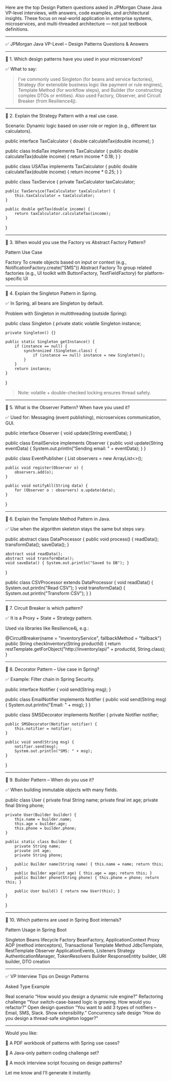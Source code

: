 Here are the top Design Pattern questions asked in JPMorgan Chase Java VP-level interviews, with answers, code examples, and architectural insights. These focus on real-world application in enterprise systems, microservices, and multi-threaded architecture — not just textbook definitions.


---

✅ JPMorgan Java VP-Level – Design Patterns Questions & Answers


---

🔹 1. Which design patterns have you used in your microservices?

✅ What to say:

> I've commonly used Singleton (for beans and service factories), Strategy (for extensible business logic like payment or rule engines), Template Method (for workflow steps), and Builder (for constructing complex DTOs or entities). Also used Factory, Observer, and Circuit Breaker (from Resilience4j).




---

🔹 2. Explain the Strategy Pattern with a real use case.

Scenario: Dynamic logic based on user role or region (e.g., different tax calculators).

public interface TaxCalculator {
    double calculateTax(double income);
}

public class IndiaTax implements TaxCalculator {
    public double calculateTax(double income) {
        return income * 0.18;
    }
}

public class USATax implements TaxCalculator {
    public double calculateTax(double income) {
        return income * 0.25;
    }
}

public class TaxService {
    private TaxCalculator taxCalculator;

    public TaxService(TaxCalculator taxCalculator) {
        this.taxCalculator = taxCalculator;
    }

    public double getTax(double income) {
        return taxCalculator.calculateTax(income);
    }
}


---

🔹 3. When would you use the Factory vs Abstract Factory Pattern?

Pattern	Use Case

Factory	To create objects based on input or context (e.g., NotificationFactory.create("SMS"))
Abstract Factory	To group related factories (e.g., UI toolkit with ButtonFactory, TextFieldFactory) for platform-specific UI



---

🔹 4. Explain the Singleton Pattern in Spring.

✅ In Spring, all beans are Singleton by default.

Problem with Singleton in multithreading (outside Spring):

public class Singleton {
    private static volatile Singleton instance;

    private Singleton() {}

    public static Singleton getInstance() {
        if (instance == null) {
            synchronized (Singleton.class) {
                if (instance == null) instance = new Singleton();
            }
        }
        return instance;
    }
}

> Note: volatile + double-checked locking ensures thread safety.




---

🔹 5. What is the Observer Pattern? When have you used it?

✅ Used for: Messaging (event publishing), microservices communication, GUI.

public interface Observer {
    void update(String eventData);
}

public class EmailService implements Observer {
    public void update(String eventData) {
        System.out.println("Sending email: " + eventData);
    }
}

public class EventPublisher {
    List<Observer> observers = new ArrayList<>();

    public void register(Observer o) {
        observers.add(o);
    }

    public void notifyAll(String data) {
        for (Observer o : observers) o.update(data);
    }
}


---

🔹 6. Explain the Template Method Pattern in Java.

✅ Use when the algorithm skeleton stays the same but steps vary.

public abstract class DataProcessor {
    public void process() {
        readData();
        transformData();
        saveData();
    }

    abstract void readData();
    abstract void transformData();
    void saveData() { System.out.println("Saved to DB"); }
}

public class CSVProcessor extends DataProcessor {
    void readData() { System.out.println("Read CSV"); }
    void transformData() { System.out.println("Transform CSV"); }
}


---

🔹 7. Circuit Breaker is which pattern?

✅ It is a Proxy + State + Strategy pattern.

Used via libraries like Resilience4j, e.g.:

@CircuitBreaker(name = "inventoryService", fallbackMethod = "fallback")
public String checkInventory(String productId) {
    return restTemplate.getForObject("http://inventory/api/" + productId, String.class);
}


---

🔹 8. Decorator Pattern – Use case in Spring?

✅ Example: Filter chain in Spring Security.

public interface Notifier {
    void send(String msg);
}

public class EmailNotifier implements Notifier {
    public void send(String msg) {
        System.out.println("Email: " + msg);
    }
}

public class SMSDecorator implements Notifier {
    private Notifier notifier;

    public SMSDecorator(Notifier notifier) {
        this.notifier = notifier;
    }

    public void send(String msg) {
        notifier.send(msg);
        System.out.println("SMS: " + msg);
    }
}


---

🔹 9. Builder Pattern – When do you use it?

✅ When building immutable objects with many fields.

public class User {
    private final String name;
    private final int age;
    private final String phone;

    private User(Builder builder) {
        this.name = builder.name;
        this.age = builder.age;
        this.phone = builder.phone;
    }

    public static class Builder {
        private String name;
        private int age;
        private String phone;

        public Builder name(String name) { this.name = name; return this; }
        public Builder age(int age) { this.age = age; return this; }
        public Builder phone(String phone) { this.phone = phone; return this; }

        public User build() { return new User(this); }
    }
}


---

🔹 10. Which patterns are used in Spring Boot internals?

Pattern	Usage in Spring Boot

Singleton	Beans lifecycle
Factory	BeanFactory, ApplicationContext
Proxy	AOP (method interceptors), Transactional
Template Method	JdbcTemplate, RestTemplate
Observer	ApplicationEvents, Listeners
Strategy	AuthenticationManager, TokenResolvers
Builder	ResponseEntity builder, URI builder, DTO creation



---

✅ VP Interview Tips on Design Patterns

Asked Type	Example

Real scenario	“How would you design a dynamic rule engine?”
Refactoring challenge	“Your switch-case-based logic is growing. How would you refactor?”
Open design question	“You want to add 3 types of notifiers – Email, SMS, Slack. Show extensibility.”
Concurrency safe design	“How do you design a thread-safe singleton logger?”



---

Would you like:

🔹 A PDF workbook of patterns with Spring use cases?

🔹 A Java-only pattern coding challenge set?

🔹 A mock interview script focusing on design patterns?


Let me know and I’ll generate it instantly.


